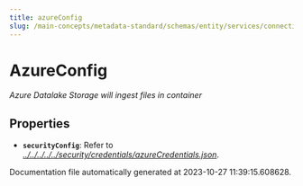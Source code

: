 ```yaml
---
title: azureConfig
slug: /main-concepts/metadata-standard/schemas/entity/services/connections/database/datalake/azureconfig
---
```


# AzureConfig

*Azure Datalake Storage will ingest files in container*

## Properties

- **`securityConfig`**: Refer to *[../../../../../security/credentials/azureCredentials.json](#/../../../../security/credentials/azureCredentials.json)*.


Documentation file automatically generated at 2023-10-27 11:39:15.608628.
